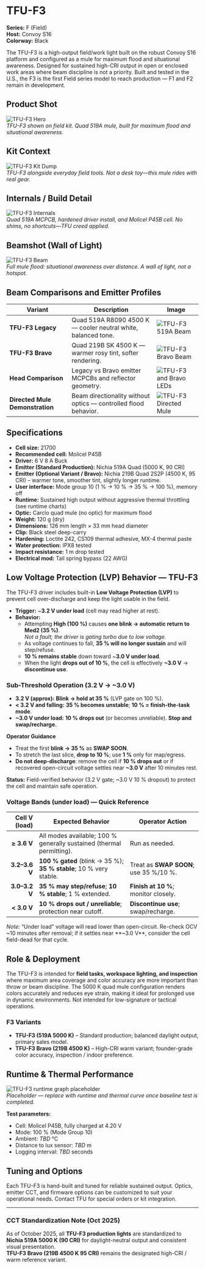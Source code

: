 # TFU-F3

**Series:** F (Field)  
**Host:** Convoy S16  
**Colorway:** Black

The TFU-F3 is a high-output field/work light built on the robust Convoy S16 platform and configured as a mule for maximum flood and situational awareness. Designed for sustained high-CRI output in open or enclosed work areas where beam discipline is not a priority. Built and tested in the U.S., the F3 is the first Field series model to reach production — F1 and F2 remain in development.

## Product Shot

![TFU-F3 Hero](../Assets/TFU-F3-hero.jpg)  
*TFU-F3 shown on field kit. Quad 519A mule, built for maximum flood and situational awareness.*

## Kit Context

![TFU-F3 Kit Dump](../Assets/TFU-F3-kitdump.jpg)  
*TFU-F3 alongside everyday field tools. Not a desk toy—this mule rides with real gear.*

## Internals / Build Detail

![TFU-F3 Internals](../Assets/TFU-F3-internals.jpg)  
*Quad 519A MCPCB, hardened driver install, and Molicel P45B cell. No shims, no shortcuts—TFU creed applied.*

## Beamshot (Wall of Light)

![TFU-F3 Beam](../Assets/TFU-F3-beam.jpg)  
*Full mule flood: situational awareness over distance. A wall of light, not a hotspot.*

## Beam Comparisons and Emitter Profiles

| Variant | Description | Image |
|----------|--------------|-------|
| **TFU-F3 Legacy** | Quad 519A R8090 4500 K — cooler neutral white, balanced tone. | ![TFU-F3 519A Beam](../Assets/TFU-F3-519A-4500K-2m-Wall.jpg) |
| **TFU-F3 Bravo** | Quad 219B SK 4500 K — warmer rosy tint, softer rendering. | ![TFU-F3 Bravo Beam](../Assets/TFU-F3-Bravo-2m-Wall.jpg) |
| **Head Comparison** | Legacy vs Bravo emitter MCPCBs and reflector geometry. | ![TFU-F3 and Bravo LEDs](../Assets/TFU-F3-and-Bravo-LEDs.jpg) |
| **Directed Mule Demonstration** | Beam directionality without optics — controlled flood behavior. | ![TFU-F3 Directed Mule](../Assets/TFU-F3-Directed-Mule.jpg) |


## Specifications

* **Cell size:** 21700  
* **Recommended cell:** Molicel P45B  
* **Driver:** 6 V 8 A Buck  
* **Emitter (Standard Production):** Nichia 519A Quad (5000 K, 90 CRI)  
* **Emitter (Optional Variant / Bravo):** Nichia 219B Quad 2S2P (4500 K, 95 CRI) – warmer tone, smoother tint, slightly longer runtime.
* **User interface:** Mode group 10 (1 % → 10 % → 35 % → 100 %), memory off  
* **Runtime:** Sustained high output without aggressive thermal throttling (see runtime charts)  
* **Optic:** Carclo quad mule (no optic) for maximum flood  
* **Weight:** 120 g (dry)  
* **Dimensions:** 126 mm length × 33 mm head diameter  
* **Clip:** Black steel deep-carry  
* **Hardening:** Loctite 242, CS109 thermal adhesive, MX-4 thermal paste  
* **Water protection:** IPX8 tested  
* **Impact resistance:** 1 m drop tested  
* **Electrical mod:** Tail spring bypass (22 AWG)  

## Low Voltage Protection (LVP) Behavior — TFU-F3

The TFU-F3 driver includes built-in **Low Voltage Protection (LVP)** to prevent cell over-discharge and keep the light usable in the field.

* **Trigger:** ~**3.2 V under load** (cell may read higher at rest).  
* **Behavior:**
  * Attempting **High (100 %)** causes **one blink → automatic return to Med2 (35 %)**.  
    *Not a fault; the driver is gating turbo due to low voltage.*  
  * As voltage continues to fall, **35 % will no longer sustain** and will step/refuse.  
  * **10 % remains stable** down toward ~**3.0 V under load**.  
  * When the light **drops out of 10 %**, the cell is effectively **~3.0 V** → **discontinue use**.  

### Sub-Threshold Operation (3.2 V → ~3.0 V)

* **3.2 V (approx):** **Blink → hold at 35 %** (LVP gate on 100 %).  
* **< 3.2 V and falling:** **35 % becomes unstable**; **10 % = finish-the-task mode**.  
* **~3.0 V under load:** **10 % drops out** (or becomes unreliable). **Stop and swap/recharge.**

**Operator Guidance**

* Treat the first **blink → 35 %** as **SWAP SOON**.  
* To stretch the last slice, **drop to 10 %**; use **1 %** only for map/egress.  
* **Do not deep-discharge**: remove the cell if **10 % drops out** or if recovered open-circuit voltage settles near **~3.0 V** after 10 minutes rest.  

**Status:** Field-verified behavior (3.2 V gate; ~3.0 V 10 % dropout) to protect the cell and maintain safe operation.  

### Voltage Bands (under load) — Quick Reference

| Cell V (load) | Expected Behavior | Operator Action |
| ------------: | ------------------------------------------------------------------- | ------------------------------------ |
|  **≥ 3.6 V** | All modes available; 100 % generally sustained (thermal permitting). | Run as needed. |
| **3.2–3.6 V** | **100 % gated** (blink → 35 %); **35 % stable**; 10 % very stable. | Treat as **SWAP SOON**; use 35 %/10 %. |
| **3.0–3.2 V** | **35 % may step/refuse**; **10 % stable**; 1 % extended. | **Finish at 10 %**; monitor closely. |
|  **< 3.0 V** | **10 % drops out / unreliable**; protection near cutoff. | **Discontinue use**; swap/recharge. |

*Note:* “Under load” voltage will read lower than open-circuit. Re-check OCV ~10 minutes after removal; if it settles near **~3.0 V**, consider the cell field-dead for that cycle.  

## Role & Deployment

The TFU-F3 is intended for **field tasks, workspace lighting, and inspection** where maximum area coverage and color accuracy are more important than throw or beam discipline. The 5000 K quad mule configuration renders colors accurately and reduces eye strain, making it ideal for prolonged use in dynamic environments. Not intended for low-signature or tactical operations.  

### F3 Variants   

* **TFU-F3 (519A 5000 K)** – Standard production; balanced daylight output, primary sales model.  
* **TFU-F3 Bravo (219B 4500 K)** – High-CRI warm variant; founder-grade color accuracy, inspection / indoor preference.

## Runtime & Thermal Performance

![TFU-F3 runtime graph placeholder](../Assets/TFU-F3-Runtime-Graph.jpg)  
*Placeholder — replace with runtime and thermal curve once baseline test is completed.*

**Test parameters:**

* Cell: Molicel P45B, fully charged at 4.20 V  
* Mode: 100 % (Mode Group 10)  
* Ambient: *TBD* °C  
* Distance to lux sensor: *TBD* m  
* Logging interval: *TBD* seconds  

## Tuning and Options

Each TFU-F3 is hand-built and tuned for reliable sustained output. Optics, emitter CCT, and firmware options can be customized to suit your operational needs. Contact TFU for special orders or kit integration.

---
### CCT Standardization Note (Oct 2025)
As of October 2025, all **TFU-F3 production lights** are standardized to  
**Nichia 519A 5000 K (90 CRI)** for daylight-neutral output and consistent visual presentation.  
**TFU-F3 Bravo (219B 4500 K 95 CRI)** remains the designated high-CRI / warm reference variant.

